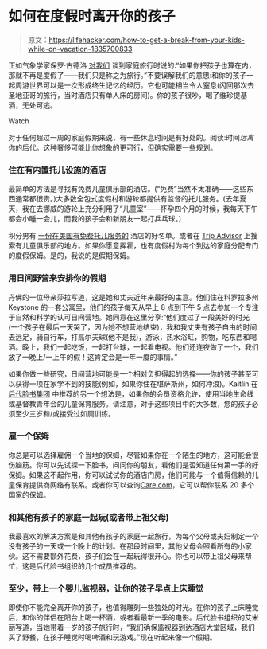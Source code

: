 # 如何在度假时离开你的孩子

> 原文：<https://lifehacker.com/how-to-get-a-break-from-your-kids-while-on-vacation-1835700833>

正如气象学家保罗·古德洛 [对我们](https://offspring.lifehacker.com/im-paul-goodloe-meteorologist-at-the-weather-channel-1834710496) 谈到家庭旅行时说的:“如果你把孩子也算在内，那就不再是度假了——我们只是称之为旅行。”不要误解我们的意思:和你的孩子一起周游世界可以是一次形成终生记忆的经历。它也可能相当令人窒息(闪回那次去圣地亚哥的旅行，当时酒店只有单人床的房间)。你的孩子很吵，喝了维珍提基酒，无处可逃。

Watch

对于任何超过一周的家庭假期来说，有一些休息时间是有好处的。阅读:时间*远离*你的后代。这种奢侈可能比你想象的更可行，但确实需要一些规划。

### 住在有内置托儿设施的酒店

最简单的方法是寻找有免费儿童俱乐部的酒店。(“免费”当然不太准确——这些东西通常都很贵。)大多数全包式度假村和游轮都提供有监督的托儿服务。(去年夏天，我在去挪威的游轮上充分利用了“儿童室”——怀孕四个月的时候，我每天下午都会小睡一会儿，而我的孩子会和新朋友一起打乒乓球。)

积分男有 [一份在美国有免费托儿服务的](https://thepointsguy.com/guide/hotels-with-free-kids-clubs/) 酒店的好名单。或者在 [Trip Advisor](https://www.tripadvisor.com/) 上搜索有儿童俱乐部的地方。如果你愿意挥霍，也有度假村为每个到达的家庭分配专门的度假保姆。是的，我说的是假期保姆。

### 用日间野营来安排你的假期

丹佛的一位母亲莎拉写道，这是她和丈夫近年来最好的主意。他们住在科罗拉多州 Keystone 的一套公寓里，他们的孩子每天从早上 8 点到下午 5 点去参加一个专注于自然和科学的认可日间营地。她同意在这里分享:“他们度过了一段美好的时光(一个孩子在最后一天哭了，因为她不想营地结束)，我和我丈夫有孩子自由的时间去远足，骑自行车，打高尔夫球(他不是我)，游泳，热水浴缸，购物，吃东西和喝酒。晚上，我们一起吃饭，一起打台球，一起看电视。他们还连夜做了一个，我们放了一晚上/一上午的假！这肯定会是一年一度的事情。”

如果你做一些研究，日间营地可能是一个相对负担得起的选择——你的孩子甚至可以获得一项在家学不到的技能(例如，如果你住在堪萨斯州，如何冲浪)。Kaitlin 在 [后代脸书集团](https://www.facebook.com/groups/2018785615043946/) 中推荐的另一个想法是，如果你的会员资格允许，使用当地生命线或基督教青年会的儿童保育服务。请注意，对于这些项目中的大多数，您的孩子必须至少三岁和/或接受过如厕训练。

### 雇一个保姆

你总是可以选择雇佣一个当地的保姆，尽管如果你在一个陌生的地方，这可能会很伤脑筋。你可以先试探一下脸书，问问你的朋友，看他们是否知道任何第一手的好保姆。如果这不起作用，你可以试试你的酒店门房，他们可能与一个值得信赖的儿童保育提供商网络有联系。或者你可以查询[Care.com](https://www.care.com/)，它可以帮你联系 20 多个国家的保姆。

### 和其他有孩子的家庭一起玩(或者带上祖父母)

我最喜欢的解决方案是和其他有孩子的家庭一起旅行，为每个父母或夫妇制定一个没有孩子的一天或一个晚上的计划。在那段时间里，其他父母会照看所有的小家伙。这不需要额外花费，孩子们会在一起玩得很开心。你也可以带上祖父母来帮忙，这是后代脸书组织的几个成员推荐的。

### 至少，带上一个婴儿监视器，让你的孩子早点上床睡觉

即使你不能完全离开你的孩子，也值得雕刻一些独处的时光。在你的孩子上床睡觉后，和你的伴侣在阳台上喝一杯酒，或者看最新一季的电影。后代脸书组织的艾米丽写道，当她带着一岁的孩子旅行时，“我们确保监视器到达酒店大堂区域，我们买了野餐，在孩子睡觉时喝啤酒和玩游戏。”现在听起来像一个假期。